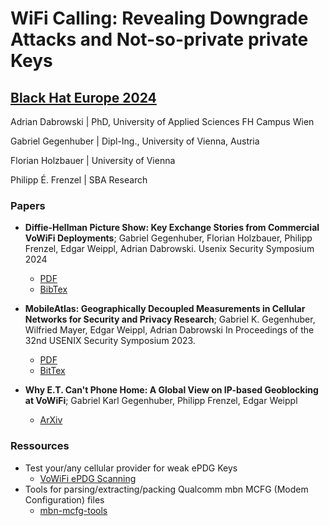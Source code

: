 # WiFi Calling: Revealing Downgrade Attacks and Not-so-private private Keys
## [Black Hat Europe 2024 ](https://www.blackhat.com/eu-24/briefings/schedule/#wifi-calling-revealing-downgrade-attacks-and-not-so-private-private-keys-42490)
Adrian Dabrowski  |  PhD, University of Applied Sciences FH Campus Wien

Gabriel Gegenhuber  |  Dipl-Ing., University of Vienna, Austria

Florian Holzbauer  |  University of Vienna

Philipp É. Frenzel  |  SBA Research

### Papers
* **Diffie-Hellman Picture Show: Key Exchange Stories from Commercial VoWiFi Deployments**;
Gabriel Gegenhuber, Florian Holzbauer, Philipp Frenzel, Edgar Weippl, Adrian Dabrowski.
Usenix Security Symposium 2024
  * [PDF](https://ics.uci.edu/~dabrowsa/gegenhuber2024diffie.pdf)
  * [BibTex](https://ics.uci.edu/~dabrowsa/gegenhuber2024diffie.bibtex.txt)

* **MobileAtlas: Geographically Decoupled Measurements in Cellular Networks for Security and Privacy Research**;
Gabriel K. Gegenhuber, Wilfried Mayer, Edgar Weippl, Adrian Dabrowski
In Proceedings of the 32nd USENIX Security Symposium 2023.
  * [PDF](https://ics.uci.edu/~dabrowsa/gegenhuber2023mobileatlas.pdf)
  * [BitTex](https://ics.uci.edu/~dabrowsa/gegenhuber2023mobileatlas.bibtex.txt)


* **Why E.T. Can't Phone Home: A Global View on IP-based Geoblocking at VoWiFi**;
Gabriel Karl Gegenhuber, Philipp Frenzel, Edgar Weippl
  * [ArXiv](https://arxiv.org/abs/2403.11759)


### Ressources
* Test your/any cellular provider for weak ePDG Keys
  * [VoWiFi ePDG Scanning](https://github.com/sbaresearch/vowifi-epdg-scanning)
* Tools for parsing/extracting/packing Qualcomm mbn MCFG (Modem Configuration) files
  * [mbn-mcfg-tools](https://github.com/sbaresearch/mbn-mcfg-tools)

